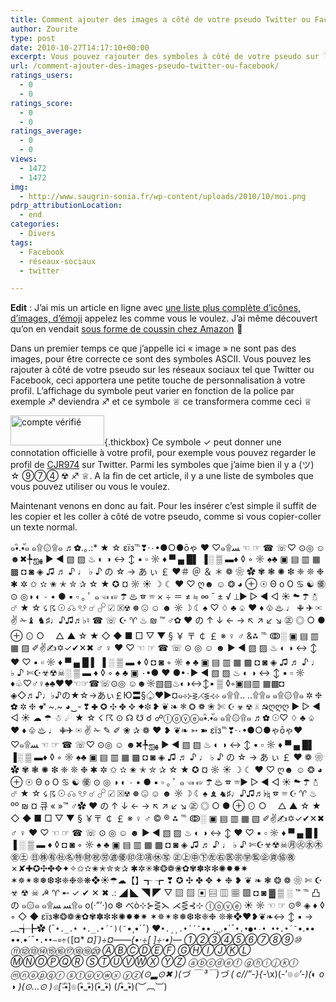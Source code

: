 ```yaml
---
title: Comment ajouter des images a côté de votre pseudo Twitter ou Facebook
author: Zourite
type: post
date: 2010-10-27T14:17:10+00:00
excerpt: Vous pouvez rajouter des symboles à côté de votre pseudo sur les réseaux sociaux tel que Twitter ou Facebook, ceci apportera une petite touche de personnalisation à votre profil. (ツ) ☆ ⑨⑦④ ☢ ♐ ♕
url: /comment-ajouter-des-images-pseudo-twitter-ou-facebook/
ratings_users:
  - 0
  - 0
ratings_score:
  - 0
  - 0
ratings_average:
  - 0
  - 0
views:
  - 1472
  - 1472
img:
  - http://www.saugrin-sonia.fr/wp-content/uploads/2010/10/moi.png
pdrp_attributionLocation:
  - end
categories:
  - Divers
tags:
  - Facebook
  - réseaux-sociaux
  - twitter

---
```

**Edit** : J&rsquo;ai mis un article en ligne avec <a href="http://saugrin-sonia.fr/2015/12/comment-ajouter-emojis-twitter/" target="_blank">une liste plus complète d’icônes, d&rsquo;images, d&rsquo;émoji</a> appelez les comme vous le voulez. J&rsquo;ai même découvert qu&rsquo;on en vendait <a rel="nofollow" href="http://www.amazon.fr/gp/product/B00YC8270C/ref=as_li_tl?ie=UTF8&#038;camp=1642&#038;creative=19458&#038;creativeASIN=B00YC8270C&#038;linkCode=as2&#038;tag=ssaugrin-21">sous forme de coussin chez Amazon</a> <img src="http://ir-fr.amazon-adsystem.com/e/ir?t=ssaugrin-21&#038;l=as2&#038;o=8&#038;a=B00YC8270C" width="1" height="1" border="0" alt="" style="border:none !important; margin:0px !important;" />🙂

Dans un premier temps ce que j&rsquo;appelle ici « image » ne sont pas des images, pour être correcte ce sont des symboles ASCII. Vous pouvez les rajouter à côté de votre pseudo sur les réseaux sociaux tel que Twitter ou Facebook, ceci apportera une petite touche de personnalisation à votre profil. L&rsquo;affichage du symbole peut varier en fonction de la police par exemple ♐ deviendra <span style="font-family: Arial;">♐</span> et ce symbole ♕ ce transformera comme ceci <span style="font-family: Arial;">♕</span>

[<img class="alignright size-thumbnail wp-image-736" title="cjr" src="http://www.saugrin-sonia.fr/wp-content/uploads/2010/10/cjr-e1288184467734-150x48.png" alt="compte vérifié" width="150" height="48" />][1]{.thickbox} Ce symbole ✓ peut donner une connotation officielle à votre profil, pour exemple vous pouvez regarder le profil de [CJR974][2] sur Twitter. Parmi les symboles que j&rsquo;aime bien il y a (ツ) ☆ ⑨⑦④ ☢ ♐ ♕. A la fin de cet article, il y a une liste de symboles que vous pouvez utiliser ou vous le voulez.

Maintenant venons en donc au fait. Pour les insérer c&rsquo;est simple il suffit de les copier et les coller à côté de votre pseudo, comme si vous copier-coller un texte normal.
  
๑•ิ.•ั๑ ๑۩۞۩๑ ♬✿.｡.:* ★ ☆ εїз℡❣·۰•●○●ōゃ ♥ ♡๑۩ﺴ ☜ ☞ ☎ ☏♡ ⊙◎ ☺ ☻✖╄ஐﻬ ► ◄ ▧ ▨ ♨ ◐ ◑ ↔ ↕ ▪ ▫ ☼ ♦ ▀ ▄ █▌ ▐░ ▒ ▬♦ ◊ ◦ ☼ ♠♣ ▣ ▤ ▥ ▦ ▩ ◘ ◙ ◈ ♫ ♬ ♪ ♩ ♭ ♪ の ☆ → あ ぃ ￡ ❤＃ ＠ ＆ ＊ ❁ ❀ ✿ ✾ ❃ ✺ ❇ ❈ ❊ ❉ ✱ ✲ ✩ ✫ ✬ ✭ ✮ ✰ ☆ ★ ✪ ¤ ☼ ☀ ☽ ☾ ❤ ♡ ღ☻ ☺ ❂ ◕ ⊕ ☉ Θ o O ♋ ☯ ㊝ ⊙ ◎◑ ◐ ۰ • ● ▪ ▫ ｡ ﾟ ๑ ☜ ☞ ☂ ♨ ☎ ☏ × ÷ ＝ ≠ ≒ ∞ ˇ ± √ ⊥▶ ▷ ◀ ◁ ☀ ☁ ☂ ☃ ☄ ★ ☆ ☇ ☈ ☉ ☊ ☋ ☌ ☍ ☑ ☒☢ ☸ ☹ ☺ ☻ ☼ ☽ ☾ ♠ ♡ ♢ ♣ ♤ ♥ ♦ ♧ ♨ ♩ ✙ ✈ ✉ ✌ ✁♝ ♞♯♩♪♫♬♭♮ ☎ ☏ ☪ ♈ ♨ ₪ ™ ♂✿ ♥ の ↑ ↓ ← → ↖ ↗ ↙ ↘ ㊣ ◎ ○ ● ⊕ ⊙ ○　 △ ▲ ☆ ★ ◇ ◆ ■ □ ▽ ▼ § ￥ 〒 ￠ ￡ ※ ♀ ♂ &⁂ ℡ ↂ░ ▣ ▤ ▥ ▦ ▧ ✐✌✍✡✓✔✕✖ ♂ ♀ ♥ ♡ ☜ ☞ ☎ ☏ ⊙ ◎ ☺ ☻ ► ◄ ▧ ▨ ♨ ◐ ◑ ↔ ↕ ♥ ♡ ▪ ▫ ☼ ♦ ▀ ▄ █ ▌ ▐ ░ ▒ ▬ ♦ ◊ ◘ ◙ ◦ ☼ ♠ ♣ ▣ ▤ ▥ ▦ ▩ ◘ ◙ ◈ ♫ ♬ ♪ ♩ ♭ ♪ ✄☪☣☢☠░ ▒ ▬ ♦ ◊ ◦ ♠ ♣ ▣ ۰•● ❤ ●•۰► ◄ ▧ ▨ ♨ ◐ ◑ ↔ ↕ ▪ ▫ ☼ ♦♧♡♂♀♠♣♥❤☜☞☎☏⊙◎ ☺☻☼▧▨♨◐◑↔↕▪ ▒ ◊◦▣▤▥ ▦▩◘ ◈◇♬♪♩♭♪の★☆→あぃ￡Ю〓§♤♥▶¤๑⊹⊱⋛⋌⋚⊰⊹ ๑۩۩.. ..۩۩๑ ๑۩۞۩๑ ✲ ❈ ✿ ✲ ❈ ➹ ~.~ ◕‿- ❣ ✚ ✪ ✣ ✤ ✥ ✦❉ ❥ ❦ ❧ ❃ ❂ ❁ ❀ ✄ ☪ ☣ ☢ ☠ ☭ღღღ ▶ ▷ ◀ ◁ ☀ ☁ ☂ ☃ ☄ ★ ☆ ☇ ☈ ⊙ ☊ ☋ ☌ ☍ⓛⓞⓥⓔ๑•ิ.•ั๑ ๑۩۞۩๑ ♬✿ ☉♡ ♢ ♣ ♤ ♥ ♦ ♧ ♨ ♩ ✙✈ ✉ ✌ ✁ ✎ ✐ ❀ ✰ ❁ ❤ ❥ ❦❧ ➳ ➽ εїз℡❣·۰•●○●ゃōゃ♥ ♡๑۩ﺴ ☜ ☞ ☎ ☏♡ ⊙◎ ☺ ☻✖╄ஐﻬ ► ◄ ▧ ▨ ♨ ◐ ◑ ↔ ↕ ▪ ▫ ☼ ♦ ▀ ▄ █▌ ▐░ ▒ ▬♦ ◊ ◦ ☼ ♠♣ ▣ ▤ ▥ ▦ ▩ ◘ ◙ ◈ ♫ ♬ ♪ ♩ ♭ ♪ の ☆ → あ ぃ ￡ ❤ ❁ ❀ ✿ ✾ ❃ ✺ ❇ ❈ ❊ ❉ ✱ ✲ ✩ ✫ ✬ ✭ ✮ ✰ ☆ ★ ✪ ¤ ☼ ☀ ☽ ☾ ❤ ♡ ღ☻ ☺ ❂ ◕ ⊕ ☉ Θ o O ♋ ☯ ㊝ ⊙ ◎ ◑ ◐ ۰ • ● ▪ ▫ ｡ ﾟ ๑ ☜ ☞ ☂ ♨ ☎ ☏▶ ▷ ◀ ◁ ☀ ☁ ☂ ☃ ☄ ★ ☆ ☇ ☈ ☉ ☊ ☋ ☌ ☍ ☑ ☒☢ ☸ ☹ ☺ ☻ ☼ ☽ ☾ ♠ ♝ ♞♯♩♪♫♬♭♮ ☎ ☏ ☪ ♈ ♨ ºº ₪ ¤ 큐 « »™ ♂✿ ♥ の ↑ ↓ ← → ↖ ↗ ↙ ↘ ㊣ ◎ ○ ● ⊕ ⊙ ○　 △ ▲ ☆ ★ ◇ ◆ ■ □ ▽ ▼ § ￥〒 ￠ ￡ ※ ♀ ♂ © ® ⁂ ℡ ↂ░ ▣ ▤ ▥ ▦ ▧ ✐✌✍✡✓✔✕✖ ♂ ♀ ♥ ♡ ☜ ☞ ☎ ☏ ⊙ ◎ ☺ ☻ ► ◄ ▧ ▨ ♨ ◐ ◑ ↔ ↕ ♥ ♡ ▪ ▫ ☼ ♦ ▀ ▄ █ ▌ ▐ ░ ▒ ▬ ♦ ◊ ◘ ◙ ◦ ☼ ♠ ♣ ▣ ▤ ▥ ▦ ▩ ◘ ◙ ◈ ♫ ♬ ♪ ♩ ♭ ♪ ✄☪☣☢☠㊊㊋㊌㊍㊎㊏ ㊐㊑㊒㊓㊔㊕㊖㊗㊘㊜㊝㊞㊟㊠㊡㊢ ㊣㊤㊥㊦㊧㊨㊩㊪㊫㊬㊭㊮㊯㊰✗✘✚✪✣✤✥✦✧✩✫✬✭✮✯✰ ✱✲✳❃❂❁❀✿✾✽✼✻✺✹✸✷ ✶✵✴❄❅❆❇❈❉❊❋❖☀☂☁【】┱ ┲ ❣ ✪ ✣ ✤ ✥ ✦ ❉ ❥ ❦ ❧ ❃ ❂ ❁ ❀ ✄ ☪ ☣ ☢ ☠ ☭ ♈ ➸ ✓ ✔ ✕ ✖ .: ◢ ◣ ◥ ◤ ▽ ▧ ▨ ▣ ▤ ▥ ▦ ▩ ◘ ◙ ▓ ▒ ░ ™ ℡ 凸 の ๑۞๑ ๑۩ﺴ ﺴ۩๑ o(‧”’‧)o ❆ べò⊹⊱⋛⋋ ⋌⋚⊰⊹ ⓛⓞⓥⓔ ☀ ☼ ☜ ☞ ⊙® ◈ ♦ ◊ ◦ ◇ ◆ εїз❃❂❁❀✿✾✽✼✻✺✹✸✷ ✶✵✴❄❅❆❇❈❉ ❊❋❖❤❥❦❧↔ ↕ ▪ → ︷╅╊✿ (¯`•._.• •._.•´¯)(¯`•¸•´¯) ❤`•.¸¸.•´´¯`•• .¸¸.•´¯`•.•●•۰• ••.•´¯`•.•• ••.•´¯`•.••—¤÷(`[¤* _¤]´)÷¤——(•·÷[ ]÷·•)— ①②③④⑤⑥⑦⑧⑨⑩ ⑪⑫⑬⑭⑮⑯⑰⑱⑲⑳ ⒶⒷⒸⒹⒺⒻ ⒼⒽⒾⒿⓀⓁ ⓂⓃⓄⓅⓆⓇ ⓈⓉⓊⓋⓌⓍ ⓎⓏ ⓐⓑⓒⓓⓔⓕ ⓖⓗⓘⓙⓚⓛ ⓜⓝⓞⓟⓠⓡ ⓢⓣⓤⓥⓦⓧ ⓨⓩ(⊙▂⊙✖ )(づ ￣ ³￣)づ ( c//”-}{-_&#92;x)(-’๏_๏’-)(◐ o ◑ )(⊙…⊙ )๏[-ิ_•ิ]๏(•ิ_•ิ)&#40;•ิ_•ิ&#41; (/•ิ_•ิ)(︶︹︺)

 [1]: 2010/10/cjr1.png
 [2]: http://twitter.com/#!/cjr974 "Profile de CJR974"